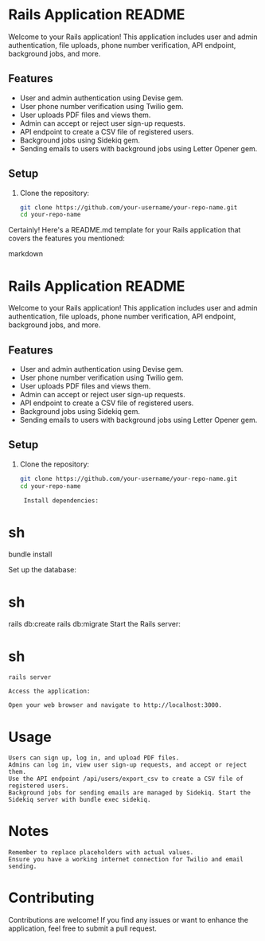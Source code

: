# Rails Application README

Welcome to your Rails application! This application includes user and admin authentication, file uploads, phone number verification, API endpoint, background jobs, and more.

## Features

- User and admin authentication using Devise gem.
- User phone number verification using Twilio gem.
- User uploads PDF files and views them.
- Admin can accept or reject user sign-up requests.
- API endpoint to create a CSV file of registered users.
- Background jobs using Sidekiq gem.
- Sending emails to users with background jobs using Letter Opener gem.

## Setup

1. Clone the repository:

   ```sh
   git clone https://github.com/your-username/your-repo-name.git
   cd your-repo-name
Certainly! Here's a README.md template for your Rails application that covers the features you mentioned:

markdown

# Rails Application README

Welcome to your Rails application! This application includes user and admin authentication, file uploads, phone number verification, API endpoint, background jobs, and more.

## Features

- User and admin authentication using Devise gem.
- User phone number verification using Twilio gem.
- User uploads PDF files and views them.
- Admin can accept or reject user sign-up requests.
- API endpoint to create a CSV file of registered users.
- Background jobs using Sidekiq gem.
- Sending emails to users with background jobs using Letter Opener gem.

## Setup

1. Clone the repository:

   ```sh
   git clone https://github.com/your-username/your-repo-name.git
   cd your-repo-name

    Install dependencies:

# sh

bundle install

Set up the database:

# sh

rails db:create
rails db:migrate
Start the Rails server:

# sh

    rails server

    Access the application:

    Open your web browser and navigate to http://localhost:3000.

# Usage

    Users can sign up, log in, and upload PDF files.
    Admins can log in, view user sign-up requests, and accept or reject them.
    Use the API endpoint /api/users/export_csv to create a CSV file of registered users.
    Background jobs for sending emails are managed by Sidekiq. Start the Sidekiq server with bundle exec sidekiq.

# Notes

    Remember to replace placeholders with actual values.
    Ensure you have a working internet connection for Twilio and email sending.

# Contributing

Contributions are welcome! If you find any issues or want to enhance the application, feel free to submit a pull request.
